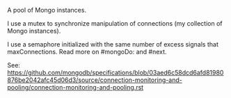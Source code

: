 A pool of Mongo instances.

I use a mutex to synchronize manipulation of connections (my collection of Mongo instances).

I use a semaphore initialized with the same number of excess signals that maxConnections. Read more on #mongoDo: and #next.

See: https://github.com/mongodb/specifications/blob/03aed6c58dcd6afd81980876be2042afc45d06d3/source/connection-monitoring-and-pooling/connection-monitoring-and-pooling.rst
